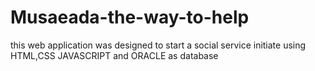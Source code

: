 # Musaeada-the-way-to-help
this web application was designed to start a social service initiate using  HTML,CSS JAVASCRIPT and  ORACLE as database
